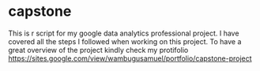 # capstone
This is r script for my google data analytics  professional project.
I have covered all the steps I followed when working on this project.
To have a great overview of the project kindly check my protifolio
https://sites.google.com/view/wambugusamuel/portfolio/capstone-project
